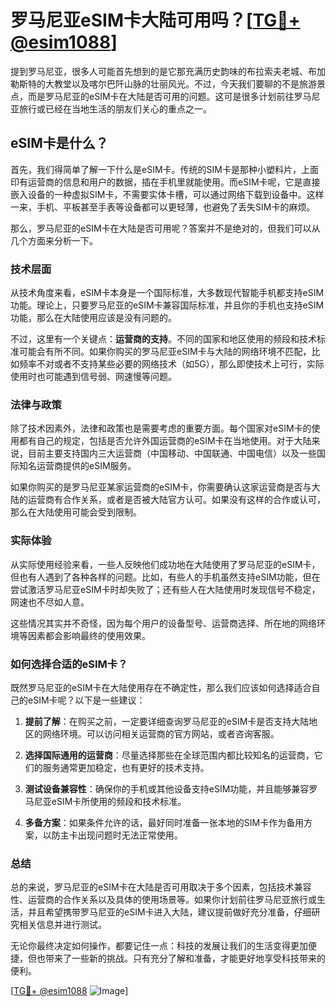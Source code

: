 # 罗马尼亚eSIM卡大陆可用吗？[[TG💪+ @esim1088](https://t.me/s/esim1088)]

提到罗马尼亚，很多人可能首先想到的是它那充满历史韵味的布拉索夫老城、布加勒斯特的大教堂以及喀尔巴阡山脉的壮丽风光。不过，今天我们要聊的不是旅游景点，而是罗马尼亚的eSIM卡在大陆是否可用的问题。这可是很多计划前往罗马尼亚旅行或已经在当地生活的朋友们关心的重点之一。

## eSIM卡是什么？

首先，我们得简单了解一下什么是eSIM卡。传统的SIM卡是那种小塑料片，上面印有运营商的信息和用户的数据，插在手机里就能使用。而eSIM卡呢，它是直接嵌入设备的一种虚拟SIM卡，不需要实体卡槽，可以通过网络下载到设备中。这样一来，手机、平板甚至手表等设备都可以更轻薄，也避免了丢失SIM卡的麻烦。

那么，罗马尼亚的eSIM卡在大陆是否可用呢？答案并不是绝对的，但我们可以从几个方面来分析一下。

### 技术层面

从技术角度来看，eSIM卡本身是一个国际标准，大多数现代智能手机都支持eSIM功能。理论上，只要罗马尼亚的eSIM卡兼容国际标准，并且你的手机也支持eSIM功能，那么在大陆使用应该是没有问题的。

不过，这里有一个关键点：**运营商的支持**。不同的国家和地区使用的频段和技术标准可能会有所不同。如果你购买的罗马尼亚eSIM卡与大陆的网络环境不匹配，比如频率不对或者不支持某些必要的网络技术（如5G），那么即使技术上可行，实际使用时也可能遇到信号弱、网速慢等问题。

### 法律与政策

除了技术因素外，法律和政策也是需要考虑的重要方面。每个国家对eSIM卡的使用都有自己的规定，包括是否允许外国运营商的eSIM卡在当地使用。对于大陆来说，目前主要支持国内三大运营商（中国移动、中国联通、中国电信）以及一些国际知名运营商提供的eSIM服务。

如果你购买的是罗马尼亚某家运营商的eSIM卡，你需要确认这家运营商是否与大陆的运营商有合作关系，或者是否被大陆官方认可。如果没有这样的合作或认可，那么在大陆使用可能会受到限制。

### 实际体验

从实际使用经验来看，一些人反映他们成功地在大陆使用了罗马尼亚的eSIM卡，但也有人遇到了各种各样的问题。比如，有些人的手机虽然支持eSIM功能，但在尝试激活罗马尼亚eSIM卡时却失败了；还有些人在大陆使用时发现信号不稳定，网速也不尽如人意。

这些情况其实并不奇怪，因为每个用户的设备型号、运营商选择、所在地的网络环境等因素都会影响最终的使用效果。

### 如何选择合适的eSIM卡？

既然罗马尼亚的eSIM卡在大陆使用存在不确定性，那么我们应该如何选择适合自己的eSIM卡呢？以下是一些建议：

1. **提前了解**：在购买之前，一定要详细查询罗马尼亚的eSIM卡是否支持大陆地区的网络环境。可以访问相关运营商的官方网站，或者咨询客服。
   
2. **选择国际通用的运营商**：尽量选择那些在全球范围内都比较知名的运营商，它们的服务通常更加稳定，也有更好的技术支持。

3. **测试设备兼容性**：确保你的手机或其他设备支持eSIM功能，并且能够兼容罗马尼亚eSIM卡所使用的频段和技术标准。

4. **多备方案**：如果条件允许的话，最好同时准备一张本地的SIM卡作为备用方案，以防主卡出现问题时无法正常使用。

### 总结

总的来说，罗马尼亚的eSIM卡在大陆是否可用取决于多个因素，包括技术兼容性、运营商的合作关系以及具体的使用场景等。如果你计划前往罗马尼亚旅行或生活，并且希望携带罗马尼亚的eSIM卡进入大陆，建议提前做好充分准备，仔细研究相关信息并进行测试。

无论你最终决定如何操作，都要记住一点：科技的发展让我们的生活变得更加便捷，但也带来了一些新的挑战。只有充分了解和准备，才能更好地享受科技带来的便利。

[[TG💪+ @esim1088](https://t.me/s/esim1088) ![Image](https://i.postimg.cc/4NQfJmqS/Snipaste-2025-05-13-00-14-12.png)]